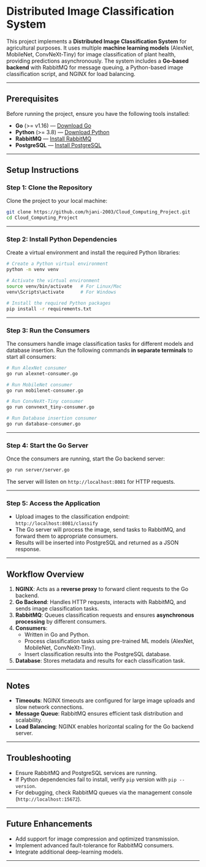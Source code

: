 # Distributed Image Classification System

This project implements a **Distributed Image Classification System** for agricultural purposes. It uses multiple **machine learning models** (AlexNet, MobileNet, ConvNeXt-Tiny) for image classification of plant health, providing predictions asynchronously. The system includes a **Go-based backend** with RabbitMQ for message queuing, a Python-based image classification script, and NGINX for load balancing.

---

## Prerequisites

Before running the project, ensure you have the following tools installed:

- **Go** (>= v1.16) — [Download Go](https://golang.org/doc/install)
- **Python** (>= 3.8) — [Download Python](https://www.python.org/downloads/)
- **RabbitMQ** — [Install RabbitMQ](https://www.rabbitmq.com/download.html)
- **PostgreSQL** — [Install PostgreSQL](https://www.postgresql.org/download/)

---

## Setup Instructions

### Step 1: Clone the Repository
Clone the project to your local machine:
```bash
git clone https://github.com/hjani-2003/Cloud_Computing_Project.git
cd Cloud_Computing_Project
```

---

### Step 2: Install Python Dependencies
Create a virtual environment and install the required Python libraries:
```bash
# Create a Python virtual environment
python -m venv venv

# Activate the virtual environment
source venv/bin/activate   # For Linux/Mac
venv\Scripts\activate      # For Windows

# Install the required Python packages
pip install -r requirements.txt
```

---

### Step 3: Run the Consumers
The consumers handle image classification tasks for different models and database insertion. Run the following commands **in separate terminals** to start all consumers:

```bash
# Run AlexNet consumer
go run alexnet-consumer.go

# Run MobileNet consumer
go run mobilenet-consumer.go

# Run ConvNeXt-Tiny consumer
go run convnext_tiny-consumer.go

# Run Database insertion consumer
go run database-consumer.go
```

---

### Step 4: Start the Go Server
Once the consumers are running, start the Go backend server:
```bash
go run server/server.go
```

The server will listen on `http://localhost:8081` for HTTP requests.

---

### Step 5: Access the Application
- Upload images to the classification endpoint: `http://localhost:8081/classify`
- The Go server will process the image, send tasks to RabbitMQ, and forward them to appropriate consumers.
- Results will be inserted into PostgreSQL and returned as a JSON response.

---

## Workflow Overview

1. **NGINX**: Acts as a **reverse proxy** to forward client requests to the Go backend.
2. **Go Backend**: Handles HTTP requests, interacts with RabbitMQ, and sends image classification tasks.
3. **RabbitMQ**: Queues classification requests and ensures **asynchronous processing** by different consumers.
4. **Consumers**:
    - Written in Go and Python.
    - Process classification tasks using pre-trained ML models (AlexNet, MobileNet, ConvNeXt-Tiny).
    - Insert classification results into the PostgreSQL database.
5. **Database**: Stores metadata and results for each classification task.

---

## Notes

- **Timeouts**: NGINX timeouts are configured for large image uploads and slow network connections.
- **Message Queue**: RabbitMQ ensures efficient task distribution and scalability.
- **Load Balancing**: NGINX enables horizontal scaling for the Go backend server.

---

## Troubleshooting

- Ensure RabbitMQ and PostgreSQL services are running.
- If Python dependencies fail to install, verify `pip` version with `pip --version`.
- For debugging, check RabbitMQ queues via the management console (`http://localhost:15672`).

---

## Future Enhancements

- Add support for image compression and optimized transmission.
- Implement advanced fault-tolerance for RabbitMQ consumers.
- Integrate additional deep-learning models.

---
